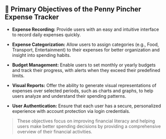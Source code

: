## 🎯 Primary Objectives of the Penny Pincher Expense Tracker

- **Expense Recording:** Provide users with an easy and intuitive interface to record daily expenses quickly.

- **Expense Categorization:** Allow users to assign categories (e.g., Food, Transport, Entertainment) to their expenses for better organization and insight into spending habits.

- **Budget Management:** Enable users to set monthly or yearly budgets and track their progress, with alerts when they exceed their predefined limits.

- **Visual Reports:** Offer the ability to generate visual representations of expenses over selected periods, such as charts and graphs, to help users analyze and understand their spending patterns.

- **User Authentication:** Ensure that each user has a secure, personalized experience with account protection via login credentials.

> These objectives focus on improving financial literacy and helping users make better spending decisions by providing a comprehensive overview of their financial activities.
